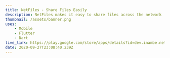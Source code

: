 ```yaml
---
title: NetFiles - Share Files Easily
description: NetFiles makes it easy to share files across the network
thumbnail: /assets/banner.png
uses:
    - Mobile
    - Flutter
    - Dart
live_link: https://play.google.com/store/apps/details?id=dev.inambe.netfiles
date: 2020-09-27T23:08:40.239Z
---
```

